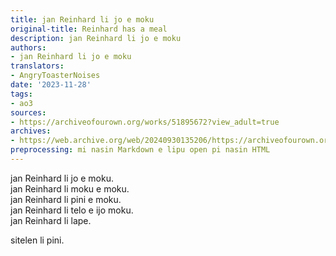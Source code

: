 ```yaml
---
title: jan Reinhard li jo e moku
original-title: Reinhard has a meal
description: jan Reinhard li jo e moku
authors:
- jan Reinhard li jo e moku
translators:
- AngryToasterNoises
date: '2023-11-28'
tags:
- ao3
sources:
- https://archiveofourown.org/works/51895672?view_adult=true
archives:
- https://web.archive.org/web/20240930135206/https://archiveofourown.org/works/51895672?view_adult=true
preprocessing: mi nasin Markdown e lipu open pi nasin HTML
---
```


jan Reinhard li jo e moku.  
jan Reinhard li moku e moku.  
jan Reinhard li pini e moku.  
jan Reinhard li telo e ijo moku.  
jan Reinhard li lape.

sitelen li pini.